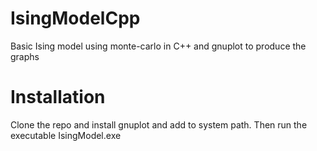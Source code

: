 # IsingModelCpp
Basic Ising model using monte-carlo in C++ and gnuplot to produce the graphs

# Installation

Clone the repo and install gnuplot and add to system path. Then run the executable IsingModel.exe
